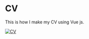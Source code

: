 # CV

This is how I make my CV using Vue js.

<a href="https://kazewong.github.io/CV/">
<img src="https://badgen.net/badge/CV/pdf/green" alt="CV"/>
</a>
